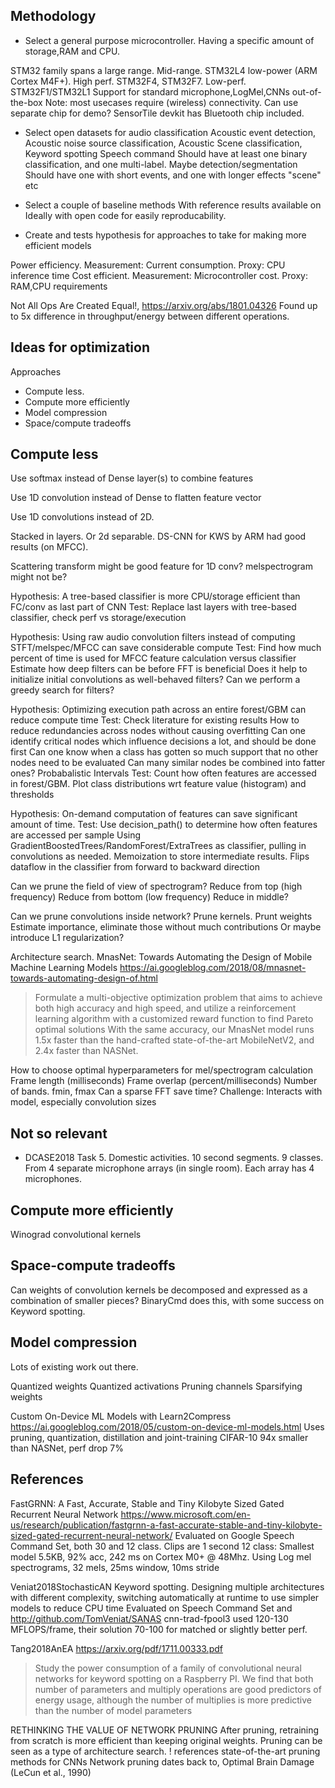 




## Methodology

- Select a general purpose microcontroller. Having a specific amount of storage,RAM and CPU.

STM32 family spans a large range.
Mid-range. STM32L4 low-power (ARM Cortex M4F+).
High perf. STM32F4, STM32F7.
Low-perf. STM32F1/STM32L1
Support for standard microphone,LogMel,CNNs out-of-the-box 
Note: most usecases require (wireless) connectivity.
Can use separate chip for demo?
SensorTile devkit has Bluetooth chip included.

- Select open datasets for audio classification
Acoustic event detection,
Acoustic noise source classification,
Acoustic Scene classification,
Keyword spotting
Speech command
Should have at least one binary classification, and one multi-label. Maybe detection/segmentation
Should have one with short events, and one with longer effects "scene" etc

- Select a couple of baseline methods
With reference results available on 
Ideally with open code for easily reproducability.

- Create and tests hypothesis for approaches to take for making more efficient models


Power efficiency. Measurement: Current consumption. Proxy: CPU inference time 
Cost efficient. Measurement: Microcontroller cost. Proxy: RAM,CPU requirements

Not All Ops Are Created Equal!, https://arxiv.org/abs/1801.04326
Found up to 5x difference in throughput/energy between different operations.

## Ideas for optimization

Approaches

- Compute less.
- Compute more efficiently
- Model compression
- Space/compute tradeoffs

## Compute less

Use softmax instead of Dense layer(s) to combine features

Use 1D convolution instead of Dense to flatten feature vector

Use 1D convolutions instead of 2D.

Stacked in layers. Or 2d separable.
DS-CNN for KWS by ARM had good results (on MFCC).

Scattering transform might be good feature for 1D conv? melspectrogram might not be?


Hypothesis: A tree-based classifier is more CPU/storage efficient than FC/conv as last part of CNN
Test: Replace last layers with tree-based classifier, check perf vs storage/execution

Hypothesis: Using raw audio convolution filters instead of computing STFT/melspec/MFCC can save considerable compute
Test: Find how much percent of time is used for MFCC feature calculation versus classifier 
Estimate how deep filters can be before FFT is beneficial
Does it help to initialize initial convolutions as well-behaved filters?
Can we perform a greedy search for filters?

Hypothesis: Optimizing execution path across an entire forest/GBM can reduce compute time
Test: Check literature for existing results
How to reduce redundancies across nodes without causing overfitting
Can one identify critical nodes which influence decisions a lot, and should be done first
Can one know when a class has gotten so much support that no other nodes need to be evaluated
Can many similar nodes be combined into fatter ones?
Probabalistic
Intervals
Test: Count how often features are accessed in forest/GBM. Plot class distributions wrt feature value (histogram) and thresholds

Hypothesis: On-demand computation of features can save significant amount of time.
Test: Use decision_path() to determine how often features are accessed per sample
Using GradientBoostedTrees/RandomForest/ExtraTrees as classifier, pulling in convolutions as needed.
Memoization to store intermediate results.
Flips dataflow in the classifier from forward to backward direction


Can we prune the field of view of spectrogram?
Reduce from top (high frequency)
Reduce from bottom (low frequency)
Reduce in middle?

Can we prune convolutions inside network?
Prune kernels. Prunt weights
Estimate importance, eliminate those without much contributions
Or maybe introduce L1 regularization?

Architecture search.
MnasNet: Towards Automating the Design of Mobile Machine Learning Models
https://ai.googleblog.com/2018/08/mnasnet-towards-automating-design-of.html
> Formulate a multi-objective optimization problem that aims to achieve both high accuracy and high speed,
> and utilize a reinforcement learning algorithm with a customized reward function to find Pareto optimal solutions 
> With the same accuracy, our MnasNet model runs 1.5x faster
> than the hand-crafted state-of-the-art MobileNetV2, and 2.4x faster than NASNet.

How to choose optimal hyperparameters for mel/spectrogram calculation
Frame length (milliseconds)
Frame overlap (percent/milliseconds)
Number of bands. fmin, fmax
Can a sparse FFT save time?
Challenge: Interacts with model, especially convolution sizes


## Not so relevant

* DCASE2018 Task 5.
Domestic activities. 
10 second segments.
9 classes.
From 4 separate microphone arrays (in single room).
Each array has 4 microphones.



## Compute more efficiently

Winograd convolutional kernels

## Space-compute tradeoffs

Can weights of convolution kernels be decomposed and expressed as a combination of smaller pieces?
BinaryCmd does this, with some success on Keyword spotting.




## Model compression

Lots of existing work out there.

Quantized weights
Quantized activations
Pruning channels
Sparsifying weights

Custom On-Device ML Models with Learn2Compress 
https://ai.googleblog.com/2018/05/custom-on-device-ml-models.html
Uses pruning, quantization, distillation and joint-training
CIFAR-10 94x smaller than NASNet, perf drop 7%


## References

FastGRNN: A Fast, Accurate, Stable and Tiny Kilobyte Sized Gated Recurrent Neural Network
https://www.microsoft.com/en-us/research/publication/fastgrnn-a-fast-accurate-stable-and-tiny-kilobyte-sized-gated-recurrent-neural-network/
Evaluated on Google Speech Command Set, both 30 and 12 class. Clips are 1 second
12 class: Smallest model 5.5KB, 92% acc, 242 ms on Cortex M0+ @ 48Mhz.
Using Log mel spectrograms, 32 mels, 25ms window, 10ms stride

Veniat2018StochasticAN
Keyword spotting.
Designing multiple architectures with different complexity,
switching automatically at runtime to use simpler models to reduce CPU time 
Evaluated on Speech Command Set and http://github.com/TomVeniat/SANAS
cnn-trad-fpool3 used 120-130 MFLOPS/frame,
their solution 70-100 for matched or slightly better perf.


Tang2018AnEA
https://arxiv.org/pdf/1711.00333.pdf
> Study the power consumption of a family of convolutional neural networks for keyword spotting on a Raspberry PI.
> We find that both number of parameters and multiply operations are good predictors of energy usage,
> although the number of multiplies is more predictive than the number of model parameters


RETHINKING THE VALUE OF NETWORK PRUNING
After pruning, retraining from scratch is more efficient than keeping original weights.
Pruning can be seen as a type of architecture search.
! references state-of-the-art pruning methods for CNNs
Network pruning dates back to, Optimal Brain Damage (LeCun et al., 1990)

